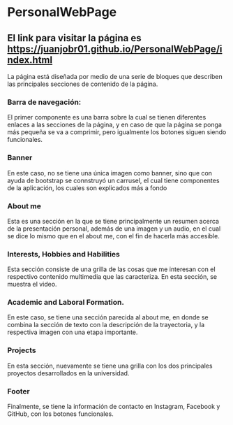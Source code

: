 # PersonalWebPage

## El link para visitar la página es https://juanjobr01.github.io/PersonalWebPage/index.html

La página está diseñada por medio de una serie de bloques que describen las principales secciones de contenido de la página. 

### Barra de navegación:
El primer componente es una barra sobre la cual se tienen diferentes enlaces a las secciones de la página, y en caso de que la página se ponga más pequeña se va a comprimir, pero igualmente los botones siguen siendo funcionales. 

### Banner
En este caso, no se tiene una única imagen como banner, sino que con ayuda de bootstrap se connstruyó un carrusel, el cual tiene componentes de la aplicación, los cuales son explicados más a fondo

### About me
Esta es una sección en la que se tiene principalmente un resumen acerca de la presentación personal, además de una imagen y un audio, en el cual se dice lo mismo que en el about me, con el fin de hacerla más accesible. 

### Interests, Hobbies and Habilities
Esta sección consiste de una grilla de las cosas que me interesan con el respectivo contenido multimedia que las caracteriza. En esta sección, se muestra el video. 

### Academic and Laboral Formation. 
En este caso, se tiene una sección parecida al about me, en donde se combina la sección de texto con la descripción de la trayectoria, y la respectiva imagen con una etapa importante. 
 
### Projects
En esta sección, nuevamente se tiene una grilla con los dos principales proyectos desarrollados en la universidad.

### Footer
Finalmente, se tiene la información de contacto en Instagram, Facebook y GitHub, con los botones funcionales. 
